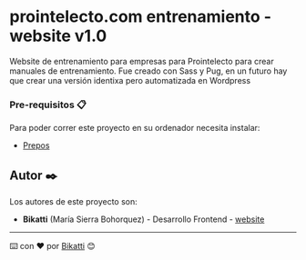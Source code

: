 # prointelecto.com entrenamiento - website v1.0

Website de entrenamiento para empresas para Prointelecto para crear manuales de entrenamiento. Fue creado con Sass y Pug, en un futuro hay que crear una versión identixa pero automatizada en Wordpress

### Pre-requisitos 📋

Para poder correr este proyecto en su ordenador necesita instalar:

- [Prepos](https://prepros.io/)

## Autor ✒️

Los autores de este proyecto son:

* **Bikatti** (María Sierra Bohorquez) - Desarrollo Frontend - [website](https://bikatti.com)

---
⌨️ con ❤️ por [Bikatti](https://github.com/bikatti) 😊
